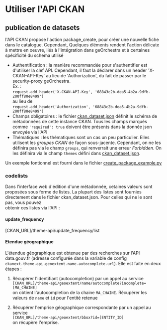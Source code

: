 # Utiliser l'API CKAN
## publication de datasets
l'API CKAN propose l'action package_create, pour créer une nouvelle fiche dans le catalogue.
Cependant, Quelques éléments rendent l'action délicate à mettre en oeuvre, liés à l'intégration dans geOrchestra et à 
certaines spécificité du schema utilisé
* Authentification : la manière recommandée pour s'authentifier est d'utiliser la clef API. Cependant, il faut la 
déclarer dans un header 
 'X-CKAN-API-Key' au lieu de 'Authorization', du fait de passer par le security-proxy geOrchestra.  
 Ex. :  
 `request.add_header('X-CKAN-API-Key', '68843c2b-dea5-4b2a-9dfb-200ff80e8499')`  
 au lieu de  
 `request.add_header('Authorization', '68843c2b-dea5-4b2a-9dfb-200ff80e8499')`
* Champs obligatoires : le fichier [ckan_dataset.json](scheming/ckan_dataset_json) définit le schéma de métadonnées de 
cette instance CKAN. Tous les champs marqués comme `'required': true` doivent être présents dans la donnée json envoyée
via l'API
* Thématiques : les thématiques sont un cas un peu particulier. Elles utilisent les _groupes CKAN_ de façon sous-jacente. 
Cependant, on ne les définira pas via le champ `groups`, qui renverrait une erreur _Forbidden_. On les définira via le 
champ `themes` défini dans  [ckan_dataset.json](scheming/ckan_dataset_json).

Un exemple fontionnel est fourni dans le fichier 
[create_package_example.py](scripts/snippets/api/create_package_example.py)

### codelists
Dans l'interface web d'édition d'une métadonnée, cetaines valeurs sont proposées sous forme de listes. La plupart des 
listes sont fournies directement dans le fichier ckan_dataset.json. Pour celles qui ne le sont pas, vous pouvez  
obtenir ces listes via l'API :
 
#### update_frequency
[CKAN_URL]/theme-api/update_frequency/list

#### Etendue géographique
L'étendue géographique est obtenue par des recherches sur l'API data.gouv.fr (adresse configurée dans la variable de 
config `ckanext.theme.api.geoextent.name.autocomplete.url`). Elle est faite en deux étapes :

1. Récupérer l'identifiant (autocompletion)
par un appel au service  
`[CKAN_URL]/theme-api/geoextent/name/autocomplete?incomplete=[MA_CHAINE]`  
on obtient 
l'autocompletion de la chaine `MA_CHAINE`. Récupérer les valeurs de `name` et `id` pour l'entité retenue

2. Récupérer l'emprise géographique correspondante
par un appel au service  
`[CKAN_URL]/theme-api/geoextent/bbox?id=[ENTITY_ID]`  
on récupère l'emprise.